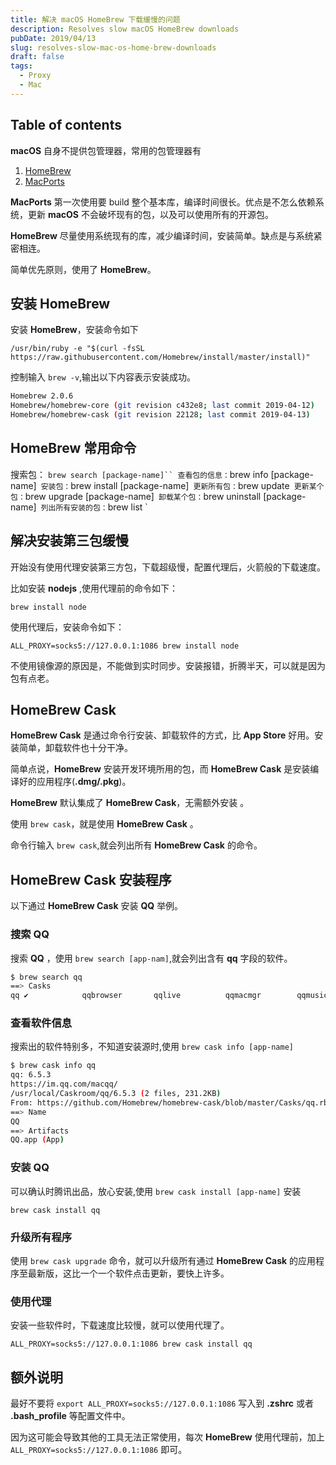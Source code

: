```yaml
---
title: 解决 macOS HomeBrew 下载缓慢的问题
description: Resolves slow macOS HomeBrew downloads
pubDate: 2019/04/13
slug: resolves-slow-mac-os-home-brew-downloads
draft: false
tags:
  - Proxy
  - Mac
---
```


## Table of contents

**macOS** 自身不提供包管理器，常用的包管理器有

1. [HomeBrew](https://brew.sh/)
2. [MacPorts](https://www.macports.org/)

**MacPorts** 第一次使用要 build 整个基本库，编译时间很长。优点是不怎么依赖系统，更新 **macOS** 不会破坏现有的包，以及可以使用所有的开源包。

**HomeBrew** 尽量使用系统现有的库，减少编译时间，安装简单。缺点是与系统紧密相连。

简单优先原则，使用了 **HomeBrew**。

## 安装 HomeBrew

安装 **HomeBrew**，安装命令如下

`/usr/bin/ruby -e "$(curl -fsSL https://raw.githubusercontent.com/Homebrew/install/master/install)"`

控制输入 `brew -v`,输出以下内容表示安装成功。

```bash
Homebrew 2.0.6
Homebrew/homebrew-core (git revision c432e8; last commit 2019-04-12)
Homebrew/homebrew-cask (git revision 22128; last commit 2019-04-13)
```

## HomeBrew 常用命令

搜索包： `brew search [package-name]``
查看包的信息：`brew info [package-name]`
安装包：`brew install [package-name]`
更新所有包：`brew update`
更新某个包：`brew upgrade [package-name]`
卸载某个包：`brew uninstall [package-name]`
列出所有安装的包：`brew list `

## 解决安装第三包缓慢

开始没有使用代理安装第三方包，下载超级慢，配置代理后，火箭般的下载速度。

比如安装 **nodejs** ,使用代理前的命令如下：

`brew install node`

使用代理后，安装命令如下：

`ALL_PROXY=socks5://127.0.0.1:1086 brew install node`

不使用镜像源的原因是，不能做到实时同步。安装报错，折腾半天，可以就是因为包有点老。

## HomeBrew Cask

**HomeBrew Cask** 是通过命令行安装、卸载软件的方式，比 **App Store** 好用。安装简单，卸载软件也十分干净。

简单点说，**HomeBrew** 安装开发环境所用的包，而 **HomeBrew Cask** 是安装编译好的应用程序(**.dmg/.pkg**)。

**HomeBrew** 默认集成了 **HomeBrew Cask**，无需额外安装 。

使用 `brew cask`，就是使用 **HomeBrew Cask** 。

命令行输入 `brew cask`,就会列出所有 **HomeBrew Cask** 的命令。

## HomeBrew Cask 安装程序

以下通过 **HomeBrew Cask** 安装 **QQ** 举例。

### 搜索 QQ

搜索 **QQ** ，使用 `brew search [app-nam]`,就会列出含有 **qq** 字段的软件。

```bash
$ brew search qq
==> Casks
qq ✔            qqbrowser       qqlive          qqmacmgr        qqmusic
```

### 查看软件信息

搜索出的软件特别多，不知道安装源时,使用 `brew cask info [app-name]`

```bash
$ brew cask info qq
qq: 6.5.3
https://im.qq.com/macqq/
/usr/local/Caskroom/qq/6.5.3 (2 files, 231.2KB)
From: https://github.com/Homebrew/homebrew-cask/blob/master/Casks/qq.rb
==> Name
QQ
==> Artifacts
QQ.app (App)
```

### 安装 QQ

可以确认时腾讯出品，放心安装,使用 `brew cask install [app-name]` 安装

`brew cask install qq`

### 升级所有程序

使用 `brew cask upgrade` 命令，就可以升级所有通过 **HomeBrew Cask** 的应用程序至最新版，这比一个一个软件点击更新，要快上许多。

### 使用代理

安装一些软件时，下载速度比较慢，就可以使用代理了。

`ALL_PROXY=socks5://127.0.0.1:1086 brew cask install qq`

## 额外说明

最好不要将 `export ALL_PROXY=socks5://127.0.0.1:1086` 写入到 **.zshrc** 或者 **.bash_profile** 等配置文件中。

因为这可能会导致其他的工具无法正常使用，每次 **HomeBrew** 使用代理前，加上 `ALL_PROXY=socks5://127.0.0.1:1086` 即可。
